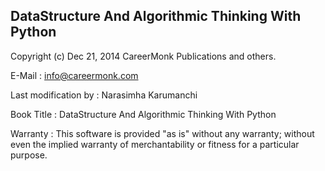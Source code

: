 DataStructure And Algorithmic Thinking With Python
--------------------------------------------------

Copyright (c) Dec 21, 2014 CareerMonk Publications and others.

E-Mail                : info@careermonk.com

Last modification by  : Narasimha Karumanchi

Book Title            : DataStructure And Algorithmic Thinking With Python

Warranty              : This software is provided "as is" without any warranty; without even the implied warranty of merchantability or fitness for a particular purpose.
